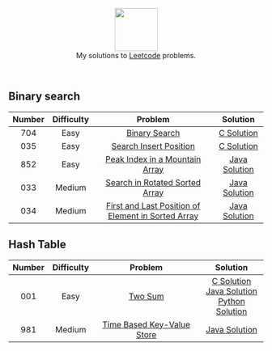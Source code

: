 <p align="center">
  <a href="https://www.hackerrank.com">
     <img height=85 src="https://cdn-images-1.medium.com/max/1360/1*5qdPLs4x9TuabvQJwu7iuA.png">
  </a>
  <br> My solutions to <a href="https://leetcode.com"> Leetcode</a> problems.
  </a>  
</p>
<br>

## Binary search
| Number  | Difficulty | Problem | Solution |
|:-------:|:----------:|:-------:|:--------:|
| 704 | Easy | [Binary Search](https://leetcode.com/problems/binary-search/) | [C Solution](https://github.com/Dingchang/Leetcode/blob/master/Binary%20Search/704.%20Binary%20Search/C%20Solution.md) |
| 035 | Easy | [Search Insert Position](https://leetcode.com/problems/search-insert-position/) | [C Solution](https://github.com/Dingchang/Leetcode/blob/master/Binary%20Search/35.%20Search%20Insert%20Position/C%20Solution.md) |
| 852 | Easy | [Peak Index in a Mountain Array](https://leetcode.com/problems/peak-index-in-a-mountain-array/) | [Java Solution](https://github.com/Dingchang/Leetcode/blob/master/Binary%20Search/852.%20Peak%20Index%20in%20a%20Mountain%20Array/Java%20Solution.md) |
| 033 | Medium | [Search in Rotated Sorted Array](https://leetcode.com/problems/search-in-rotated-sorted-array/) | [Java Solution](https://github.com/Dingchang/Leetcode/blob/master/Binary%20Search/33.%20Search%20in%20Rotated%20Sorted%20Array/Java%20Solution.md) | 
| 034 | Medium | [First and Last Position of Element in Sorted Array](https://leetcode.com/problems/find-first-and-last-position-of-element-in-sorted-array/) | [Java Solution](https://github.com/Dingchang/Leetcode/blob/master/Binary%20Search/34.%20Find%20First%20and%20Last%20Position%20of%20Element%20in%20Sorted%20Array/Java%20Solution.md) |

## Hash Table
| Number  | Difficulty | Problem | Solution |
|:-------:|:----------:|:-------:|:--------:|
| 001 | Easy | [Two Sum](https://leetcode.com/problems/two-sum/) | [C Solution](https://github.com/Dingchang/Leetcode/blob/master/Hash%20Table/1.%20Two%20Sum/C%20Solution.md) <br> [Java Solution](https://github.com/Dingchang/Leetcode/blob/master/Hash%20Table/1.%20Two%20Sum/Java%20Solution.md) <br> [Python Solution](https://github.com/Dingchang/Leetcode/blob/master/Hash%20Table/1.%20Two%20Sum/Python%20Solution.md)|
| 981 | Medium | [Time Based Key-Value Store](https://leetcode.com/problems/time-based-key-value-store/) | [Java Solution](https://github.com/Dingchang/Leetcode/blob/master/Hash%20Table/981.%20Time%20Based%20Key-Value%20Store/Java%20Solution.md) |
